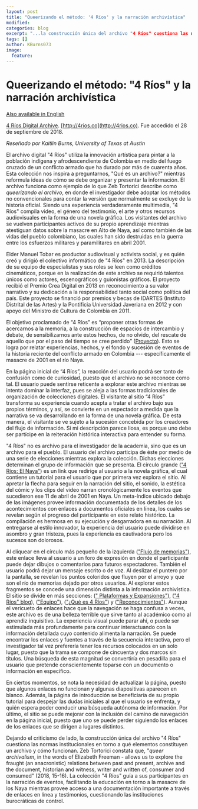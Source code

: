 ```yaml
---
layout: post
title: "Queerizando el método: '4 Ríos' y la narración archivística"
modified:
categories: blog
excerpt: "...la construcción única del archivo "4 Ríos" cuestiona las normas institucionalizadas en torno a qué elementos constituyen un archivo y cómo funcionan."
tags: []
author: KBurns073
image:
  feature:
---
```


# Queerizando el método: "4 Ríos" y la narración archivística
[Also available in English](http://www.halperta.com/criticalarchives/blog/4rios-review/)

[4 Ríos Digital Archive](http://4rios.co). [http://4rios.co](http://4rios.co). Fue accedido el 28 de septiembre de 2018. 

*Reseñado por Kaitlin Burns, University of Texas at Austin*

El archivo digital "4 Ríos" utiliza la innovación artística para pintar a la población indígena y afrodescendiente de Colombia en medio del fuego cruzado de un conflicto armado que ha durado por más de cuarenta años. Esta colección nos inspira a preguntarnos, "Qué es un archivo?" mientras reformula ideas de cómo se debe organizar y presentar la información. El archivo funciona como ejemplo de lo que Zeb Tortorici describe como *queerizando el archivo*, en donde el investigador debe adoptar los métodos no convencionales para contar la versión que normalmente se excluye de la historia oficial. Siendo una experiencia verdaderamente multimedia, "4 Ríos" compila video, el género del testimonio, el arte y otros recursos audiovisuales en la forma de una novela gráfica. Los visitantes del archivo se vuelven participantes activos de su propio aprendizaje mientras atestiguan datos sobre la masacre en Alto de Naya, así como también de las vidas del pueblo colombiano, las cuales han sido destruidas en la guerra entre los esfuerzos militares y paramilitares en abril 2001.

Elder Manuel Tobar es productor audiovisual y activista social, y es quién creó y dirigió el colectivo informático de "4 Ríos" en 2013. La descripción de su equipo de especialistas y sus roles se leen como créditos cinemáticos, porque en la realización de este archivo se requirió talentos únicos como actores, escenográficos y guionistas gráficos. El proyecto recibió el Premio Crea Digital en 2013 en reconocimiento a su valor narrativo y su dedicación a la responsabilidad tanto social como política del país. Este proyecto se financió por premios y becas de IDARTES (Instituto Distrital de las Artes) y la Pontificia Universidad Javeriana en 2012 y con apoyo del Ministro de Cultura de Colombia en 2011.

El objetivo proclamado de “4 Ríos” es “proponer otras formas de acercarnos a la memoria, a la construcción de espacios de intercambio y debate, de sensibilizarnos ante estos hechos, de no olvido, del rescate de aquello que por el paso del tiempo se cree perdido” ([Proyecto](http://4rios.co/blog/proyecto/)). Esto se logra por relatar experiencias, hechos, y el fondo y sucesión de eventos de la historia reciente del conflicto armado en Colombia --- específicamente el masacre de 2001 en el río Naya.

En la página inicial de “4 Ríos”, la reacción del usuario podrá ser tanto de confusión como de curiosidad, puesto que el archivo no se reconoce como tal. El usuario puede sentirse reticente a explorar este archivo mientras se intenta dominar la interfaz, pues se aleja a las formas tradicionales de organización de colecciones digitales. El visitante al sitio “4 Ríos” transforma su experiencia cuando acepta a tratar el archivo bajo sus propios términos, y así, se convierte en un espectador a medida que la narrativa se va desarrollando en la forma de una novela gráfica. De esta manera, el visitante se ve sujeto a la sucesión concebida por los creadores del flujo de información. Si mi descripción parece liosa, es porque uno debe ser partícipe en la reiteración histórica interactiva para entender su forma. 

"4 Ríos" no es archivo para el investigador de la academia, sino que es un archivo para el pueblo. El usuario del archivo participa de éste por medio de una serie de elecciones mientras explora la colección. Dichas elecciones determinan el grupo de información que se presenta. El círculo grande (["4 Ríos: El Naya"](http://4rios.co/elnaya)) es un link que redirige al usuario a la novela gráfica, el cual contiene un tutorial para el usuario que por primera vez explora el sitio. Al apretar la flecha para seguir en la narración del sitio, el sonido, la estética del cómic y los clips del video narran cronológicamente los eventos que sucedieron ese 11 de abril de 2001 en Naya. Un meta-índice ubicado debajo de las imágenes provee información documentada de los detalles de los acontecimientos con enlaces a documentos oficiales en línea, los cuales se revelan según el progreso del participante en este relato histórico. La compilación es hermosa en su ejecución y desgarradora en su narración. Al entregarse al estilo innovador, la experiencia del usuario puede dividirse en asombro y gran tristeza, pues la experiencia es cautivadora pero los sucesos son dolorosos.

Al cliquear en el círculo más pequeño de la izquierda (["Flujo de memorias"](http://4rios.co/elnaya/flujo)), este enlace lleva al usuario a un foro de expresión en donde el participante puede dejar dibujos o comentarios para futuros espectadores. También el usuario podrá dejar un mensaje escrito o de voz. Al deslizar el puntero por la pantalla, se revelan los puntos coloridos que fluyen por el arroyo y que son el río de memorias dejado por otros usuarios. Al explorar estos fragmentos se concede una dimensión distinta a la información archivística. El sitio se divide en más secciones: ([" Plataformas y Expansiones"](http://4rios.co/blog/expansiones-y-plataformas/)), (["4 Ríos" blog](http://4rios.co/blog)), (["Equipo"](http://4rios.co/blog/equipo)), (["¿Qué es 4 Ríos"](http://4rios.co/blog/proyecto)) y (["Reconocimientos"](http://4rios.co/blog/reconocimientos)). Aunque el vericueto de enlaces hace que la navegación se haga confusa a veces, este archivo es de una belleza terrible que sirve tanto al académico como al aprendiz inquisitivo. La experiencia visual puede parar ahí, o puede ser estimulada más profundamente para continuar interactuando con la información detallada cuyo contenido alimenta la narración. Se puede encontrar los enlaces y fuentes a través de la secuencia interactiva, pero el investigador tal vez preferería tener los recursos colocados en un solo lugar, puesto que la trama se compone de cincuenta y dos marcos sin títulos. Una búsqueda de esta magnitud se convertiría en pesadilla para el usuario que pretende conscientemente toparse con un documento o información en específico.

En ciertos momentos, se nota la necesidad de actualizar la página, puesto que algunos enlaces no funcionan y algunas diapositivas aparecen en blanco. Además, la página de introducción se beneficiaría de su propio tutorial para despejar las dudas iniciales al que el usuario se enfrenta, y quién espera poder conducir una búsqueda autónoma de información. Por último, el sitio se puede mejorar con la inclusión del camino de navegación en la página inicial, puesto que uno se puede perder siguiendo los enlaces de los enlaces que se dirigen a lugares distintos.

Dejando el criticismo de lado, la construcción única del archivo "4 Ríos" cuestiona las normas institucionales en torno a qué elementos constituyen un archivo y cómo funcionan. Zeb Tortorici constata que, "*queer archivalism*, in the words of Elizabeth Freeman - allows us to explore the fraught (an anacronistic) relations between past and present, archive and the document, historian and witness, writer and written of, consumer and consumed" (2018, 15-16). La colección "4 Ríos" guía a sus participantes en la narración de eventos, facilitando la educación en torno a la masacre de los Naya mientras provee acceso a una documentación importante a través de enlaces en línea y testimonios, cuestionando las instituciones burocráticas de control.
